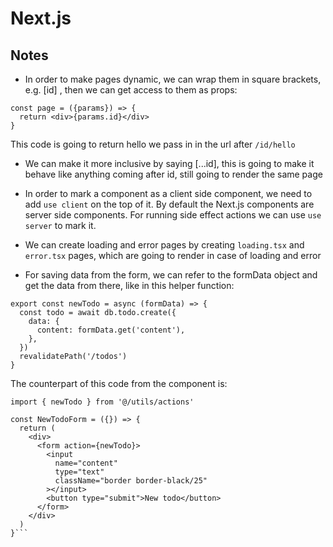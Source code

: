 # Next.js

## Notes

- In order to make pages dynamic, we can wrap them in square brackets, e.g.
  \[id\] , then we can get access to them as props:

```
const page = ({params}) => {
  return <div>{params.id}</div>
}
```

This code is going to return hello we pass in in the url after `/id/hello`

- We can make it more inclusive by saying \[...id\], this is going to make it behave like anything coming after id, still going to render the same page

- In order to mark a component as a client side component, we need to add `use client` on the top of it. By default the Next.js components are server side components. For running side effect actions we can use `use server` to mark it.

- We can create loading and error pages by creating `loading.tsx` and `error.tsx` pages, which are going to render in case of loading and error

- For saving data from the form, we can refer to the formData object and get the data from there, like in this helper function:

```
export const newTodo = async (formData) => {
  const todo = await db.todo.create({
    data: {
      content: formData.get('content'),
    },
  })
  revalidatePath('/todos')
}
```

The counterpart of this code from the component is:

````
import { newTodo } from '@/utils/actions'

const NewTodoForm = ({}) => {
  return (
    <div>
      <form action={newTodo}>
        <input
          name="content"
          type="text"
          className="border border-black/25"
        ></input>
        <button type="submit">New todo</button>
      </form>
    </div>
  )
}```
````
